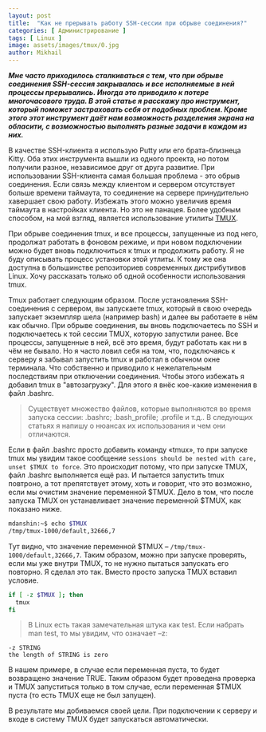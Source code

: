 ```yaml
---
layout: post
title:  "Как не прерывать работу SSH-сессии при обрыве соединения?"
categories: [ Администрирование ]
tags: [ Linux ]
image: assets/images/tmux/0.jpg
author: Mikhail
---
```

***Мне часто приходилось сталкиваться с тем, что при обрыве соединения SSH-сессия закрывалась и все исполняемые в ней процессы прерывались. Иногда это приводило к потере многочасового труда. В этой статье я расскажу про инструмент, который поможет застраховать себя от подобных проблем. Кроме этого этот инструмент даёт нам возможность разделения экрана на обласити, с возможностью выполнять разные задачи в каждом из них.***

В качестве SSH-клиента я использую Putty или его брата-близнеца Kitty. Оба этих инструмента вышли из одного проекта, но потом получили разное, независимое друг от друга развитие. При использовании SSH-клиента самая большая проблема - это обрыв соединения. Если связь между клиентом и сервером отсутствует больше времени таймаута, то соединение на сервере принудительно хавершает свою работу. Избежать этого можно увеличив время таймаута в настройках клиента. Но это не панацея. Более удобным способом, на мой взгляд, является использование утилиты [TMUX](https://github.com/tmux/tmux/wiki).

При обрыве соединения tmux, и все процессы, запущенные из под него, продолжат работать в фоновом режиме, и при новом подключении можно будет вновь подключиться к tmux и продолжить работу. Я не буду описывать процесс установки этой утлиты. К тому же она доступна в большинстве репозиториев современных дистрибутивов Linux. Хочу рассказать только об одной особенности использования tmux.

Tmux работает следующим образом. После установления SSH-соединения с сервером, вы запускаете tmux, который в свою очередь запускает экземпляр шела (например bash) и далее вы работаете в нём как обычно. При обрыве соединения, вы вновь подключаетесь по SSH и подключаетесь к той сессии TMUX, которую запустили ранее. Все процессы, запущенные в ней, всё это время, будут работать как ни в чём не бывало. Но я часто ловил себя на том, что, подключаясь к серверу я забывал запустить tmux и работал в обычном окне терминала. Что собственно и приводило к нежелательным последствиям при отключении соединения. Чтобы этого избежать я добавил tmux в "автозагрузку". Для этого я внёс кое-какие изменения в файл .bashrc.

>Существует множество файлов, которые выполняются во время запуска сессии: .bashrc; .bash_profile; .profile и т.д.. В следующих статьях я напишу о нюансах их использования и чем они отличаются.

Если в файл .bashrc просто добавить команду «tmux», то при запуске tmux мы увидим такое сообщение `sessions should be nested with care, unset $TMUX to force`. Это происходит потому, что при запуске TMUX, файл .bashrc выполняется ещё раз. И пытается запустить tmux повтроно, а тот препятствует этому, хоть и говорит, что это возможно, если мы очистим значение переменной $TMUX. Дело в том, что после запуска TMUX он устанавливает значение переменной $TMUX, как показано ниже.

```bash
mdanshin:~$ echo $TMUX
/tmp/tmux-1000/default,32666,7
```

Тут видно, что значение переменной $TMUX – `/tmp/tmux-1000/default,32666,7`. Таким образом, можно при запуске проверять, если мы уже внутри TMUX, то не нужно пытаться запускать его повторно. Я сделал это так. Вместо просто запуска TMUX вставил условие.

```bash
if [ -z $TMUX ]; then
  tmux
fi
```

>В Linux есть такая замечательная штука как test. Если набрать man test, то мы увидим, что означает –z:
```
-z STRING
the length of STRING is zero
```
В нашем примере, в случае если переменная пуста, то будет возвращено значение TRUE. Таким образом будет проведена проверка и TMUX запуститься только в том случае, если переменная $TMUX пуста (то есть TMUX еще не был запущен).

В результате мы добиваемся своей цели. При подключении к серверу и входе в систему TMUX будет запускаться автоматически.